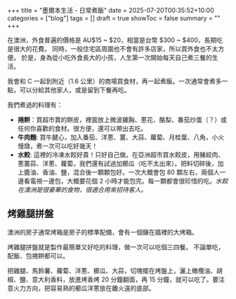 +++
title = "墨爾本生活 - 日常煮飯"
date = 2025-07-20T00:35:52+10:00
categories = ["blog"]
tags = []
draft = true
showToc = false
summary = ""
+++

在澳洲，外食普遍的價格是 AU$15 ~ $20，相當是台幣 $300 ~ $400，長期吃是很大的花費。
同時，一般住宅區周圍也不會有許多店家，所以買外食也不太方便。
於是，身為從小吃外食長大的小孩，人生第一次開始每天自己煮三餐的生活。

我會和 C 一起到附近（1.6 公里）的商場買食材，再一起煮飯。一次通常會煮多一點，可以分給其他家人，或是留到下餐再吃。

我們煮過的料理有：
* **捲餅**：買超市賣的餅皮，裡面放上微波雞胸、蔥花、酪梨、番茄炒蛋（？）或任何你喜歡的食材。很方便，還可以帶出去吃。
* **牛肉麵**: 買牛腱心，加入番茄、洋蔥、薑、大蒜、蘿蔔、月桂葉、八角，小火慢燉，煮一次可以吃好幾天！
* **水餃**: 這裡的冷凍水餃好貴！只好自己做。在亞洲超市買水餃皮，用豬絞肉、蔥薑蒜、洋蔥、蘿蔔，我們還有試過加櫛瓜（吃不太出來）。把料切碎後，加上醬油、香油、鹽，混合後一顆顆包好。一次大概會包 80 顆左右，兩個人一邊看電視一邊包，大概要花個 2 小時才能包完。每一顆都會很珍惜的吃。*水餃在澳洲是很豪華的食物，很適合用來招待客人。*

## 烤雞腿拼盤

澳洲的房子通常烤箱是房子的標準配備，會有一個鑲在牆裡的大烤箱。

烤雞腿拼盤就是製作最簡單又好吃的料理，做一次可以吃個三四餐。
不論單吃，配飯、包捲餅都可以。

把雞腿、馬鈴薯、蘿蔔、洋蔥、櫛瓜、大蒜，切塊擺在烤盤上，灑上橄欖油、胡椒、鹽、意大利香料，放進烤香烤 20 分鐘翻面，再 15 分鐘，就可以吃了。要注意火力方向，把容易熟的櫛瓜洋蔥放在離火遠的底部。

